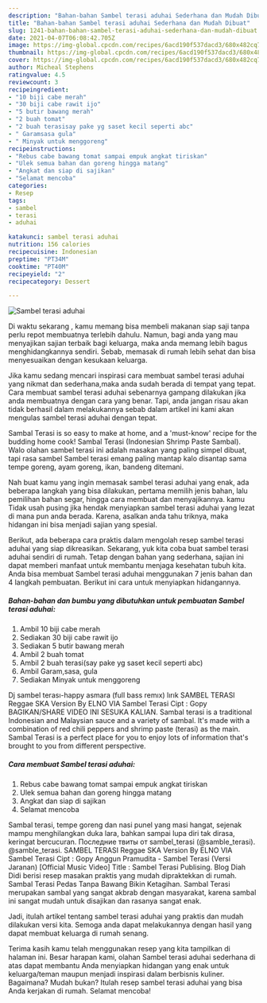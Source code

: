 ```yaml
---
description: "Bahan-bahan Sambel terasi aduhai Sederhana dan Mudah Dibuat"
title: "Bahan-bahan Sambel terasi aduhai Sederhana dan Mudah Dibuat"
slug: 1241-bahan-bahan-sambel-terasi-aduhai-sederhana-dan-mudah-dibuat
date: 2021-04-07T06:08:42.705Z
image: https://img-global.cpcdn.com/recipes/6acd190f537dacd3/680x482cq70/sambel-terasi-aduhai-foto-resep-utama.jpg
thumbnail: https://img-global.cpcdn.com/recipes/6acd190f537dacd3/680x482cq70/sambel-terasi-aduhai-foto-resep-utama.jpg
cover: https://img-global.cpcdn.com/recipes/6acd190f537dacd3/680x482cq70/sambel-terasi-aduhai-foto-resep-utama.jpg
author: Micheal Stephens
ratingvalue: 4.5
reviewcount: 3
recipeingredient:
- "10 biji cabe merah"
- "30 biji cabe rawit ijo"
- "5 butir bawang merah"
- "2 buah tomat"
- "2 buah terasisay pake yg saset kecil seperti abc"
- " Garamsasa gula"
- " Minyak untuk menggoreng"
recipeinstructions:
- "Rebus cabe bawang tomat sampai empuk angkat tiriskan"
- "Ulek semua bahan dan goreng hingga matang"
- "Angkat dan siap di sajikan"
- "Selamat mencoba"
categories:
- Resep
tags:
- sambel
- terasi
- aduhai

katakunci: sambel terasi aduhai 
nutrition: 156 calories
recipecuisine: Indonesian
preptime: "PT34M"
cooktime: "PT40M"
recipeyield: "2"
recipecategory: Dessert

---
```



![Sambel terasi aduhai](https://img-global.cpcdn.com/recipes/6acd190f537dacd3/680x482cq70/sambel-terasi-aduhai-foto-resep-utama.jpg)

Di waktu  sekarang , kamu memang bisa membeli makanan siap saji tanpa perlu repot membuatnya terlebih dahulu. Namun, bagi anda yang mau menyajikan sajian terbaik bagi keluarga, maka anda memang lebih bagus menghidangkannya sendiri. Sebab, memasak di rumah lebih sehat dan bisa menyesuaikan dengan kesukaan keluarga.

Jika kamu sedang mencari inspirasi cara membuat sambel terasi aduhai yang nikmat dan sederhana,maka anda sudah berada di tempat yang tepat. Cara membuat sambel terasi aduhai  sebenarnya gampang dilakukan jika anda membuatnya dengan cara yang benar. Tapi, anda jangan risau akan tidak berhasil dalam melakukannya 
sebab dalam artikel ini kami akan mengulas sambel terasi aduhai dengan tepat.  

Sambal Terasi is so easy to make at home, and a &#39;must-know&#39; recipe for the budding home cook! Sambal Terasi (Indonesian Shrimp Paste Sambal). Walo olahan sambel terasi ini adalah masakan yang paling simpel dibuat, tapi rasa sambel Sambel terasi emang paling mantap kalo disantap sama tempe goreng, ayam goreng, ikan, bandeng ditemani.

Nah buat kamu yang ingin memasak sambel terasi aduhai yang enak, ada beberapa langkah yang bisa dilakukan, pertama memilih jenis bahan, lalu pemilihan bahan segar, hingga cara membuat dan menyajikannya. kamu Tidak usah pusing jika hendak menyiapkan sambel terasi aduhai yang lezat di mana pun anda berada. Karena, asalkan anda  tahu triknya, maka hidangan ini bisa menjadi sajian yang spesial.

Berikut, ada beberapa cara praktis  dalam mengolah resep sambel terasi aduhai yang siap dikreasikan. Sekarang, yuk kita coba buat sambel terasi aduhai sendiri di rumah. Tetap dengan bahan yang sederhana, sajian ini dapat memberi manfaat untuk membantu menjaga kesehatan tubuh kita. Anda bisa membuat Sambel terasi aduhai menggunakan 7 jenis bahan dan 4 langkah pembuatan. Berikut ini cara untuk menyiapkan hidangannya.

<!--inarticleads1-->

##### Bahan-bahan dan bumbu yang dibutuhkan untuk pembuatan Sambel terasi aduhai:

1. Ambil 10 biji cabe merah
1. Sediakan 30 biji cabe rawit ijo
1. Sediakan 5 butir bawang merah
1. Ambil 2 buah tomat
1. Ambil 2 buah terasi(say pake yg saset kecil seperti abc)
1. Ambil  Garam,sasa, gula
1. Sediakan  Minyak untuk menggoreng


Dj sambel terası-happy asmara (full bass remıx) lırık SAMBEL TERASI Reggae SKA Version By ELNO VIA Sambel Terasi Cipt : Gopy BAGIKAN/SHARE VIDEO INI SESUKA KALIAN. Sambal terasi is a traditional Indonesian and Malaysian sauce and a variety of sambal. It&#39;s made with a combination of red chili peppers and shrimp paste (terasi) as the main. Sambal Terasi is a perfect place for you to enjoy lots of information that&#39;s brought to you from different perspective. 

<!--inarticleads2-->

##### Cara membuat Sambel terasi aduhai:

1. Rebus cabe bawang tomat sampai empuk angkat tiriskan
1. Ulek semua bahan dan goreng hingga matang
1. Angkat dan siap di sajikan
1. Selamat mencoba


Sambal terasi, tempe goreng dan nasi punel yang masi hangat, sejenak mampu menghilangkan duka lara, bahkan sampai lupa diri tak dirasa, keringat bercucuran. Последние твиты от sambel_terasi (@samble_terasi). @samble_terasi. SAMBEL TERASI Reggae SKA Version By ELNO VIA Sambel Terasi Cipt : Gopy Anggun Pramudita - Sambel Terasi (Versi Jaranan) [Official Music Video] Title : Sambel Terasi Publising. Blog Diah Didi berisi resep masakan praktis yang mudah dipraktekkan di rumah. Sambal Terasi Pedas Tanpa Bawang Bikin Ketagihan. Sambal Terasi merupakan sambal yang sangat akbrab dengan masyarakat, karena sambal ini sangat mudah untuk disajikan dan rasanya sangat enak. 

Jadi, itulah artikel tentang  sambel terasi aduhai  yang praktis dan mudah dilakukan versi kita. Semoga anda dapat melakukannya dengan hasil yang dapat membuat keluarga di rumah senang. 

Terima kasih kamu telah menggunakan resep yang kita tampilkan di halaman ini. Besar harapan kami, olahan  Sambel terasi aduhai sederhana di atas dapat membantu Anda menyiapkan hidangan yang enak untuk keluarga/teman maupun menjadi inspirasi dalam berbisnis kuliner. Bagaimana? Mudah bukan? Itulah resep sambel terasi aduhai yang bisa Anda kerjakan di rumah. Selamat mencoba!

